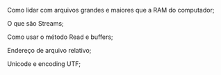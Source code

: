 Como lidar com arquivos grandes e maiores que a RAM do computador;

O que são Streams;

Como usar o método Read e buffers;

Endereço de arquivo relativo;

Unicode e encoding UTF;
